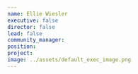 ```yaml
---
name: Ellie Wiesler
executive: false
director: false
lead: false
community_manager: 
position:  
project:  
image: ../assets/default_exec_image.png
---
```

